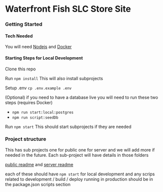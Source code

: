 # Waterfront Fish SLC Store Site


### Getting Started

#### Tech Needed

You will need [Nodejs](https://nodejs.org/en/) and [Docker](https://www.docker.com/products/docker-desktop)

#### Starting Steps for Local Development

Clone this repo

Run `npm install` This will also install subprojects

Setup .env `cp .env.example .env`

(Optional) if you need to have a database live you will need to run these two steps (requires Docker)
* `npm run start:local:postgres`
* `npm run script:seedDb`

Run `npm start` This should start subprojects if they are needed

### Project structure

This has sub projects one for public one for server and we will add more if needed in the future. Each sub-project will have details in those folders

[public readme](./public/readme.md) and [server readme](./server/readme.md) 

each of these should have `npm start` for local development and any scrips related to development / build / deploy running in production should be in the package.json scripts section
